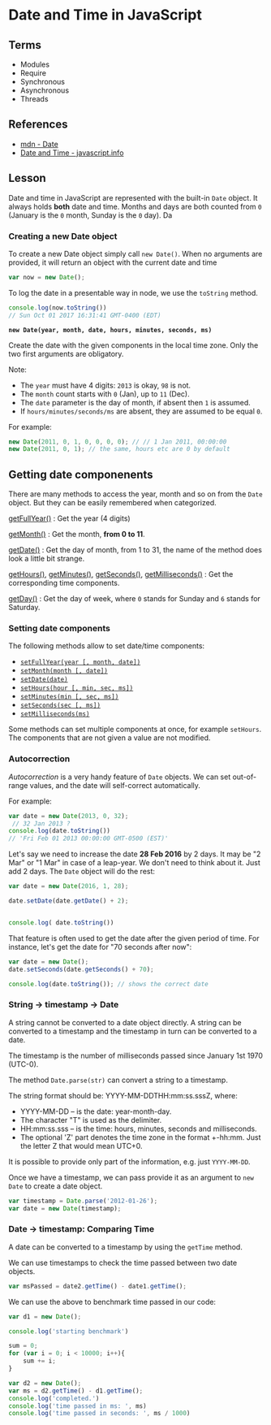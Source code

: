 # Date and Time in JavaScript

## Terms

* Modules
* Require
* Synchronous
* Asynchronous
* Threads

## References

* [mdn - Date](https://developer.mozilla.org/en-US/docs/Web/JavaScript/Reference/Global_Objects/Date)
* [Date and Time - javascript.info](https://javascript.info/date)

## Lesson

Date and time in JavaScript are represented with the built-in `Date` object. It always holds **both** date and time. Months and days are both counted from `0` (January is the `0` month, Sunday is the `0` day). Da

### Creating a new Date object

To create a new Date object simply call `new Date()`. When no arguments are provided, it will return an object with the current date and time

```js
var now = new Date();
```

To log the date in a presentable way in node, we use the `toString` method.

```js
console.log(now.toString())
// Sun Oct 01 2017 16:31:41 GMT-0400 (EDT)
```

**`new Date(year, month, date, hours, minutes, seconds, ms)`**

Create the date with the given components in the local time zone. Only the two first arguments are obligatory.

Note:

* The `year` must have 4 digits: `2013` is okay, `98` is not.
* The `month` count starts with `0` (Jan), up to `11` (Dec).
* The `date` parameter is the day of month, if absent then `1` is assumed.
* If `hours/minutes/seconds/ms` are absent, they are assumed to be equal `0`.

For example:

```js
new Date(2011, 0, 1, 0, 0, 0, 0); // // 1 Jan 2011, 00:00:00
new Date(2011, 0, 1); // the same, hours etc are 0 by default
```

## Getting date componenents 

There are many methods to access the year, month and so on from the `Date` object. But they can be easily remembered when categorized.

[getFullYear()](mdn:js/Date/getFullYear)
: Get the year (4 digits)

[getMonth()](mdn:js/Date/getMonth)
: Get the month, **from 0 to 11**.

[getDate()](mdn:js/Date/getDate)
: Get the day of month, from 1 to 31, the name of the method does look a little bit strange.

[getHours()](mdn:js/Date/getHours), [getMinutes()](mdn:js/Date/getMinutes), [getSeconds()](mdn:js/Date/getSeconds), [getMilliseconds()](mdn:js/Date/getMilliseconds)
: Get the corresponding time components.

[getDay()](mdn:js/Date/getDay)
: Get the day of week, where `0` stands for Sunday and `6` stands for Saturday.

### Setting date components

The following methods allow to set date/time components:

* [`setFullYear(year [, month, date])`](mdn:js/Date/setFullYear)
* [`setMonth(month [, date])`](mdn:js/Date/setMonth)
* [`setDate(date)`](mdn:js/Date/setDate)
* [`setHours(hour [, min, sec, ms])`](mdn:js/Date/setHours)
* [`setMinutes(min [, sec, ms])`](mdn:js/Date/setMinutes)
* [`setSeconds(sec [, ms])`](mdn:js/Date/setSeconds)
* [`setMilliseconds(ms)`](mdn:js/Date/setMilliseconds)

Some methods can set multiple components at once, for example `setHours`. The components that are not given a value are not modified.

### Autocorrection

*Autocorrection* is a very handy feature of `Date` objects. We can set out-of-range values, and the date will self-correct automatically.

For example:

```js
var date = new Date(2013, 0, 32);
 // 32 Jan 2013 ?
console.log(date.toString())
// 'Fri Feb 01 2013 00:00:00 GMT-0500 (EST)'
```

Let's say we need to increase the date **28 Feb 2016** by 2 days. It may be "2 Mar" or "1 Mar" in case of a leap-year. We don't need to think about it. Just add 2 days. The `Date` object will do the rest:

```js
var date = new Date(2016, 1, 28);

date.setDate(date.getDate() + 2);


console.log( date.toString())
```

That feature is often used to get the date after the given period of time. For instance, let's get the date for "70 seconds after now":

```js
var date = new Date();
date.setSeconds(date.getSeconds() + 70);

console.log(date.toString()); // shows the correct date
```

### String -> timestamp -> Date

A string cannot be converted to a date object directly. A string can be converted to a timestamp and the timestamp in turn can be converted to a date.

The timestamp is the number of milliseconds passed since January 1st 1970 (UTC-0).

The method `Date.parse(str)` can convert a string to a timestamp.

The string format should be: YYYY-MM-DDTHH:mm:ss.sssZ, where:

* YYYY-MM-DD – is the date: year-month-day.
* The character "T" is used as the delimiter.
* HH:mm:ss.sss – is the time: hours, minutes, seconds and milliseconds.
* The optional 'Z' part denotes the time zone in the format +-hh:mm. Just the letter Z that would mean UTC+0.

It is possible to provide only part of the information, e.g. just `YYYY-MM-DD`.

Once we have a timestamp, we can pass provide it as an argument to `new Date` to create a date object.

```js
var timestamp = Date.parse('2012-01-26');
var date = new Date(timestamp);
```

### Date -> timestamp: Comparing Time

A date can be converted to a timestamp by using the `getTime` method.

We can use timestamps to check the time passed between two date objects.

```js
var msPassed = date2.getTime() - date1.getTime();
```

We can use the above to benchmark time passed in our code:

```js
var d1 = new Date();

console.log('starting benchmark')

sum = 0;
for (var i = 0; i < 10000; i++){
    sum += i;
}

var d2 = new Date();
var ms = d2.getTime() - d1.getTime();
console.log('completed.')
console.log('time passed in ms: ', ms)
console.log('time passed in seconds: ', ms / 1000)
```